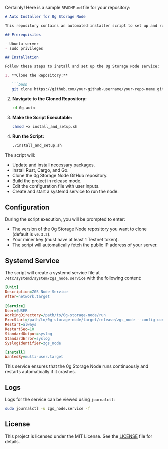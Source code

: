 Certainly! Here is a sample `README.md` file for your repository:

```markdown
# Auto Installer for 0g Storage Node

This repository contains an automated installer script to set up and run the 0g Storage Node service on an Ubuntu server. The script installs necessary tools, clones the required GitHub repository, builds the project, and sets up a systemd service to keep the node running continuously.

## Prerequisites

- Ubuntu server
- sudo privileges

## Installation

Follow these steps to install and set up the 0g Storage Node service:

1. **Clone the Repository:**

   ```bash
   git clone https://github.com/your-github-username/your-repo-name.git
   ```

2. **Navigate to the Cloned Repository:**

   ```bash
   cd 0g-auto
   ```

3. **Make the Script Executable:**

   ```bash
   chmod +x install_and_setup.sh
   ```

4. **Run the Script:**

   ```bash
   ./install_and_setup.sh
   ```

The script will:

- Update and install necessary packages.
- Install Rust, Cargo, and Go.
- Clone the 0g Storage Node GitHub repository.
- Build the project in release mode.
- Edit the configuration file with user inputs.
- Create and start a systemd service to run the node.

## Configuration

During the script execution, you will be prompted to enter:

- The version of the 0g Storage Node repository you want to clone (default is `v0.3.2`).
- Your miner key (must have at least 1 Testnet token).
- The script will automatically fetch the public IP address of your server.

## Systemd Service

The script will create a systemd service file at `/etc/systemd/system/zgs_node.service` with the following content:

```ini
[Unit]
Description=ZGS Node Service
After=network.target

[Service]
User=$USER
WorkingDirectory=/path/to/0g-storage-node/run
ExecStart=/path/to/0g-storage-node/target/release/zgs_node --config config.toml
Restart=always
RestartSec=10
StandardOutput=syslog
StandardError=syslog
SyslogIdentifier=zgs_node

[Install]
WantedBy=multi-user.target
```

This service ensures that the 0g Storage Node runs continuously and restarts automatically if it crashes.

## Logs

Logs for the service can be viewed using `journalctl`:

```bash
sudo journalctl -u zgs_node.service -f
```

## License

This project is licensed under the MIT License. See the [LICENSE](LICENSE) file for details.
```
